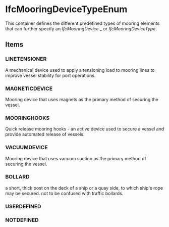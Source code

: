 # IfcMooringDeviceTypeEnum

This container defines the different predefined types of mooring elements that can further specify an _IfcMooringDevice_ _ or _IfcMooringDeviceType_.

## Items

### LINETENSIONER
A mechanical device used to apply a tensioning load to mooring lines to improve vessel stability for port operations.

### MAGNETICDEVICE
Mooring device that uses magnets as the primary method of securing the vessel.

### MOORINGHOOKS
Quick release mooring hooks - an active device used to secure a vessel and provide automated release of vessels.

### VACUUMDEVICE
Mooring device that uses vacuum suction as the primary method of securing the vessel.

### BOLLARD
a short, thick post on the deck of a ship or a quay side, to which ship's rope may be secured. not to be confused with traffic bollards.

### USERDEFINED


### NOTDEFINED


